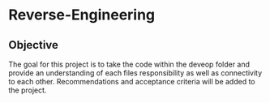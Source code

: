 # Reverse-Engineering

## Objective 
The goal for this project is to take the code within the deveop folder and provide an understanding of each files responsibility as well as connectivity to each other. 
Recommendations and acceptance criteria  will be added to the project.